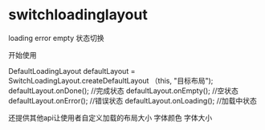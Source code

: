 # switchloadinglayout
loading error empty 状态切换

开始使用

DefaultLoadingLayout defaultLayout = SwitchLoadingLayout.createDefaultLayout （this, "目标布局");
defaultLayout.onDone(); //完成状态
defaultLayout.onEmpty(); //空状态
defaultLayout.onError();  //错误状态
defaultLayout.onLoading(); //加载中状态


还提供其他api让使用者自定义加载的布局大小 字体颜色 字体大小
